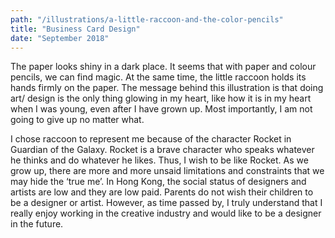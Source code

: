 ```yaml
---
path: "/illustrations/a-little-raccoon-and-the-color-pencils"
title: "Business Card Design"
date: "September 2018"
---
```


The paper looks shiny in a dark place. It seems that with paper and colour pencils, we can find magic. At the same time, the little raccoon holds its hands firmly on the paper. The message behind this illustration is that doing art/ design is the only thing glowing in my heart, like how it is in my heart when I was young, even after I have grown up. Most importantly, I am not going to give up no matter what.

I chose raccoon to represent me because of the character Rocket in Guardian of the Galaxy. Rocket is a brave character who speaks whatever he thinks and do whatever he likes. Thus, I wish to be like Rocket. As we grow up, there are more and more unsaid limitations and constraints that we may hide the ‘true me’. In Hong Kong, the social status of designers and artists are low and they are low paid. Parents do not wish their children to be a designer or artist. However, as time passed by, I truly understand that I really enjoy working in the creative industry and would like to be a designer in the future.
